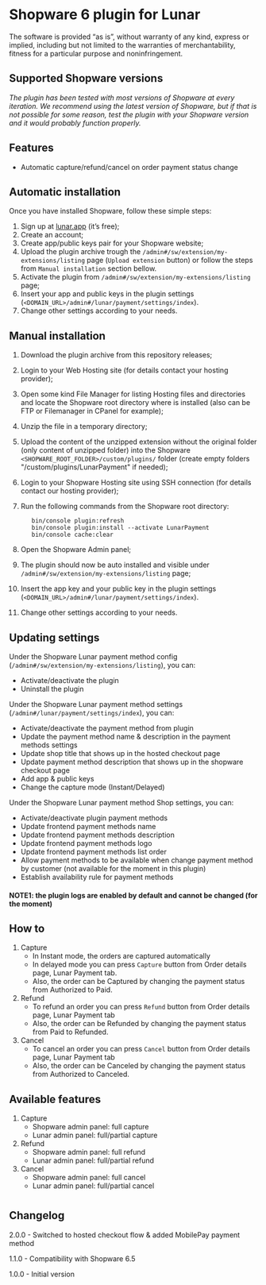 # Shopware 6 plugin for Lunar

The software is provided “as is”, without warranty of any kind, express or implied, including but not limited to the warranties of merchantability, fitness for a particular purpose and noninfringement.

## Supported Shopware versions

*The plugin has been tested with most versions of Shopware at every iteration. We recommend using the latest version of Shopware, but if that is not possible for some reason, test the plugin with your Shopware version and it would probably function properly.*


## Features
* Automatic capture/refund/cancel on order payment status change

## Automatic installation

Once you have installed Shopware, follow these simple steps:
  1. Sign up at [lunar.app](https://www.lunar.app) (it’s free);
  1. Create an account;
  1. Create app/public keys pair for your Shopware website;
  1. Upload the plugin archive trough the `/admin#/sw/extension/my-extensions/listing` page (`Upload extension` button) or follow the steps from `Manual installation` section bellow.
  1. Activate the plugin from `/admin#/sw/extension/my-extensions/listing` page;
  1. Insert your app and public keys in the plugin settings (`<DOMAIN_URL>/admin#/lunar/payment/settings/index`).
  1. Change other settings according to your needs.


## Manual installation

  1. Download the plugin archive from this repository releases;
  1. Login to your Web Hosting site (for details contact your hosting provider);
  1. Open some kind File Manager for listing Hosting files and directories and locate the Shopware root directory where is installed (also can be FTP or Filemanager in CPanel for example);
  1. Unzip the file in a temporary directory;
  1. Upload the content of the unzipped extension without the original folder (only content of unzipped folder) into the Shopware `<SHOPWARE_ROOT_FOLDER>/custom/plugins/` folder (create empty folders "/custom/plugins/LunarPayment" if needed);
  1. Login to your Shopware Hosting site using SSH connection (for details contact our hosting provider);
  1. Run the following commands from the Shopware root directory:

            bin/console plugin:refresh
            bin/console plugin:install --activate LunarPayment
            bin/console cache:clear

  1. Open the Shopware Admin panel;
  1. The plugin should now be auto installed and visible under `/admin#/sw/extension/my-extensions/listing` page;
  1. Insert the app key and your public key in the plugin settings (`<DOMAIN_URL>/admin#/lunar/payment/settings/index`).
  1. Change other settings according to your needs.


## Updating settings

Under the Shopware Lunar payment method config (`/admin#/sw/extension/my-extensions/listing`), you can:
  * Activate/deactivate the plugin
  * Uninstall the plugin


Under the Shopware Lunar payment method settings (`/admin#/lunar/payment/settings/index`), you can:
  * Activate/deactivate the payment method from plugin
  * Update the payment method name & description in the payment methods settings
  * Update shop title that shows up in the hosted checkout page 
  * Update payment method description that shows up in the shopware checkout page 
  * Add app & public keys
  * Change the capture mode (Instant/Delayed)

Under the Shopware Lunar payment method Shop settings, you can:
  * Activate/deactivate plugin payment methods
  * Update frontend payment methods name
  * Update frontend payment methods description
  * Update frontend payment methods logo
  * Update frontend payment methods list order
  * Allow payment methods to be available when change payment method by customer (not available for the moment in this plugin)
  * Establish availability rule for payment methods

#### NOTE1: the plugin logs are enabled by default and cannot be changed (for the moment)

 ## How to

  1. Capture
      * In Instant mode, the orders are captured automatically
      * In delayed mode you can press `Capture` button from Order details page, Lunar Payment tab.
      * Also, the order can be Captured by changing the payment status from Authorized to Paid.
  2. Refund
      * To refund an order you can press `Refund` button from Order details page, Lunar Payment tab
      * Also, the order can be Refunded by changing the payment status from Paid to Refunded.
  3. Cancel
      * To cancel an order you can press `Cancel` button from Order details page, Lunar Payment tab
      * Also, the order can be Canceled by changing the payment status from Authorized to Canceled.

  ## Available features

  1. Capture
      * Shopware admin panel: full capture
      * Lunar admin panel: full/partial capture
  2. Refund
      * Shopware admin panel: full refund
      * Lunar admin panel: full/partial refund
  3. Cancel
      * Shopware admin panel: full cancel
      * Lunar admin panel: full/partial cancel

#
## Changelog

2.0.0 - Switched to hosted checkout flow & added MobilePay payment method

1.1.0 - Compatibility with Shopware 6.5

1.0.0 - Initial version